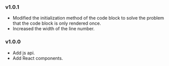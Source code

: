 ### v1.0.1

* Modified the initialization method of the code block to solve the problem that the code block is only rendered once.
* Increased the width of the line number.

### v1.0.0

* Add js api.
* Add React components.